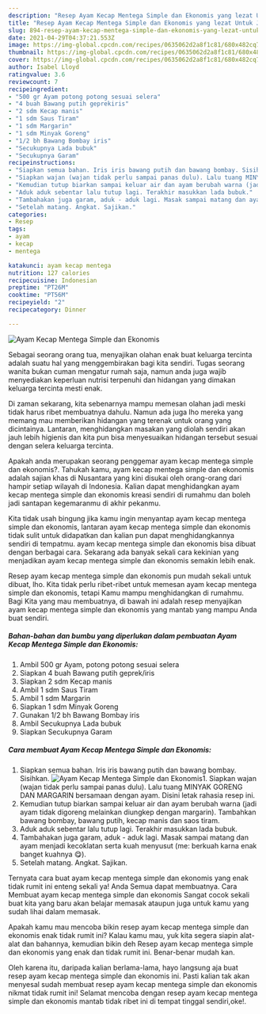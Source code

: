 ```yaml
---
description: "Resep Ayam Kecap Mentega Simple dan Ekonomis yang lezat Untuk Jualan"
title: "Resep Ayam Kecap Mentega Simple dan Ekonomis yang lezat Untuk Jualan"
slug: 894-resep-ayam-kecap-mentega-simple-dan-ekonomis-yang-lezat-untuk-jualan
date: 2021-04-29T04:37:21.553Z
image: https://img-global.cpcdn.com/recipes/0635062d2a8f1c81/680x482cq70/ayam-kecap-mentega-simple-dan-ekonomis-foto-resep-utama.jpg
thumbnail: https://img-global.cpcdn.com/recipes/0635062d2a8f1c81/680x482cq70/ayam-kecap-mentega-simple-dan-ekonomis-foto-resep-utama.jpg
cover: https://img-global.cpcdn.com/recipes/0635062d2a8f1c81/680x482cq70/ayam-kecap-mentega-simple-dan-ekonomis-foto-resep-utama.jpg
author: Isabel Lloyd
ratingvalue: 3.6
reviewcount: 7
recipeingredient:
- "500 gr Ayam potong potong sesuai selera"
- "4 buah Bawang putih geprekiris"
- "2 sdm Kecap manis"
- "1 sdm Saus Tiram"
- "1 sdm Margarin"
- "1 sdm Minyak Goreng"
- "1/2 bh Bawang Bombay iris"
- "Secukupnya Lada bubuk"
- "Secukupnya Garam"
recipeinstructions:
- "Siapkan semua bahan. Iris iris bawang putih dan bawang bombay. Sisihkan."
- "Siapkan wajan (wajan tidak perlu sampai panas dulu). Lalu tuang MINYAK GORENG DAN MARGARIN bersamaan dengan ayam. Disini letak rahasia resep ini."
- "Kemudian tutup biarkan sampai keluar air dan ayam berubah warna (jadi ayam tidak digoreng melainkan diungkep dengan margarin). Tambahkan bawang bombay, bawang putih, kecap manis dan saos tiram."
- "Aduk aduk sebentar lalu tutup lagi. Terakhir masukkan lada bubuk."
- "Tambahakan juga garam, aduk - aduk lagi. Masak sampai matang dan ayam menjadi kecoklatan serta kuah menyusut (me: berkuah karna enak banget kuahnya 😋)."
- "Setelah matang. Angkat. Sajikan."
categories:
- Resep
tags:
- ayam
- kecap
- mentega

katakunci: ayam kecap mentega 
nutrition: 127 calories
recipecuisine: Indonesian
preptime: "PT26M"
cooktime: "PT56M"
recipeyield: "2"
recipecategory: Dinner

---
```



![Ayam Kecap Mentega Simple dan Ekonomis](https://img-global.cpcdn.com/recipes/0635062d2a8f1c81/680x482cq70/ayam-kecap-mentega-simple-dan-ekonomis-foto-resep-utama.jpg)

Sebagai seorang orang tua, menyajikan olahan enak buat keluarga tercinta adalah suatu hal yang menggembirakan bagi kita sendiri. Tugas seorang  wanita bukan cuman mengatur rumah saja, namun anda juga wajib menyediakan keperluan nutrisi terpenuhi dan hidangan yang dimakan keluarga tercinta mesti enak.

Di zaman  sekarang, kita sebenarnya mampu memesan olahan jadi meski tidak harus ribet membuatnya dahulu. Namun ada juga lho mereka yang memang mau memberikan hidangan yang terenak untuk orang yang dicintainya. Lantaran, menghidangkan masakan yang diolah sendiri akan jauh lebih higienis dan kita pun bisa menyesuaikan hidangan tersebut sesuai dengan selera keluarga tercinta. 



Apakah anda merupakan seorang penggemar ayam kecap mentega simple dan ekonomis?. Tahukah kamu, ayam kecap mentega simple dan ekonomis adalah sajian khas di Nusantara yang kini disukai oleh orang-orang dari hampir setiap wilayah di Indonesia. Kalian dapat menghidangkan ayam kecap mentega simple dan ekonomis kreasi sendiri di rumahmu dan boleh jadi santapan kegemaranmu di akhir pekanmu.

Kita tidak usah bingung jika kamu ingin menyantap ayam kecap mentega simple dan ekonomis, lantaran ayam kecap mentega simple dan ekonomis tidak sulit untuk didapatkan dan kalian pun dapat menghidangkannya sendiri di tempatmu. ayam kecap mentega simple dan ekonomis bisa dibuat dengan berbagai cara. Sekarang ada banyak sekali cara kekinian yang menjadikan ayam kecap mentega simple dan ekonomis semakin lebih enak.

Resep ayam kecap mentega simple dan ekonomis pun mudah sekali untuk dibuat, lho. Kita tidak perlu ribet-ribet untuk memesan ayam kecap mentega simple dan ekonomis, tetapi Kamu mampu menghidangkan di rumahmu. Bagi Kita yang mau membuatnya, di bawah ini adalah resep menyajikan ayam kecap mentega simple dan ekonomis yang mantab yang mampu Anda buat sendiri.

<!--inarticleads1-->

##### Bahan-bahan dan bumbu yang diperlukan dalam pembuatan Ayam Kecap Mentega Simple dan Ekonomis:

1. Ambil 500 gr Ayam, potong potong sesuai selera
1. Siapkan 4 buah Bawang putih geprek/iris
1. Siapkan 2 sdm Kecap manis
1. Ambil 1 sdm Saus Tiram
1. Ambil 1 sdm Margarin
1. Siapkan 1 sdm Minyak Goreng
1. Gunakan 1/2 bh Bawang Bombay iris
1. Ambil Secukupnya Lada bubuk
1. Siapkan Secukupnya Garam




<!--inarticleads2-->

##### Cara membuat Ayam Kecap Mentega Simple dan Ekonomis:

1. Siapkan semua bahan. Iris iris bawang putih dan bawang bombay. Sisihkan.
<img src="https://img-global.cpcdn.com/steps/855037fdd5799c1e/160x128cq70/ayam-kecap-mentega-simple-dan-ekonomis-langkah-memasak-1-foto.jpg" alt="Ayam Kecap Mentega Simple dan Ekonomis">1. Siapkan wajan (wajan tidak perlu sampai panas dulu). Lalu tuang MINYAK GORENG DAN MARGARIN bersamaan dengan ayam. Disini letak rahasia resep ini.
1. Kemudian tutup biarkan sampai keluar air dan ayam berubah warna (jadi ayam tidak digoreng melainkan diungkep dengan margarin). Tambahkan bawang bombay, bawang putih, kecap manis dan saos tiram.
1. Aduk aduk sebentar lalu tutup lagi. Terakhir masukkan lada bubuk.
1. Tambahakan juga garam, aduk - aduk lagi. Masak sampai matang dan ayam menjadi kecoklatan serta kuah menyusut (me: berkuah karna enak banget kuahnya 😋).
1. Setelah matang. Angkat. Sajikan.




Ternyata cara buat ayam kecap mentega simple dan ekonomis yang enak tidak rumit ini enteng sekali ya! Anda Semua dapat membuatnya. Cara Membuat ayam kecap mentega simple dan ekonomis Sangat cocok sekali buat kita yang baru akan belajar memasak ataupun juga untuk kamu yang sudah lihai dalam memasak.

Apakah kamu mau mencoba bikin resep ayam kecap mentega simple dan ekonomis enak tidak rumit ini? Kalau kamu mau, yuk kita segera siapin alat-alat dan bahannya, kemudian bikin deh Resep ayam kecap mentega simple dan ekonomis yang enak dan tidak rumit ini. Benar-benar mudah kan. 

Oleh karena itu, daripada kalian berlama-lama, hayo langsung aja buat resep ayam kecap mentega simple dan ekonomis ini. Pasti kalian tak akan menyesal sudah membuat resep ayam kecap mentega simple dan ekonomis nikmat tidak rumit ini! Selamat mencoba dengan resep ayam kecap mentega simple dan ekonomis mantab tidak ribet ini di tempat tinggal sendiri,oke!.

